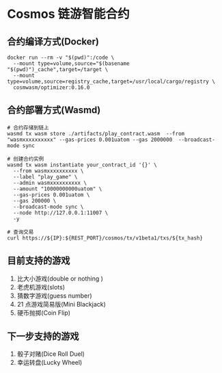 # Cosmos 链游智能合约

## 合约编译方式(Docker)

```shell
docker run --rm -v "$(pwd)":/code \                                                  
  --mount type=volume,source="$(basename "$(pwd)")_cache",target=/target \
  --mount type=volume,source=registry_cache,target=/usr/local/cargo/registry \
  cosmwasm/optimizer:0.16.0
```

## 合约部署方式(Wasmd)

```shell
# 合约存储到链上
wasmd tx wasm store ./artifacts/play_contract.wasm  --from "wasmxxxxxxxxxx" --gas-prices 0.001uatom --gas 2000000  --broadcast-mode sync

# 创建合约实例
wasmd tx wasm instantiate your_contract_id '{}' \                                                                                     
  --from wasmxxxxxxxxxx \
  --label "play_game" \
  --admin wasmxxxxxxxxxx \
  --amount "10000000000uatom" \
  --gas-prices 0.001uatom \
  --gas 200000 \
  --broadcast-mode sync \
  --node http://127.0.0.1:11007 \
  -y
  
# 查询交易
curl https://${IP}:${REST_PORT}/cosmos/tx/v1beta1/txs/${tx_hash}
```

## 目前支持的游戏

1. 比大小游戏(double or nothing )
2. 老虎机游戏(slots)
3. 猜数字游戏(guess number)
4. 21 点游戏简易版(Mini Blackjack)
5. 硬币抛掷(Coin Flip)

## 下一步支持的游戏
1. 骰子对赌(Dice Roll Duel)
2. 幸运转盘(Lucky Wheel)